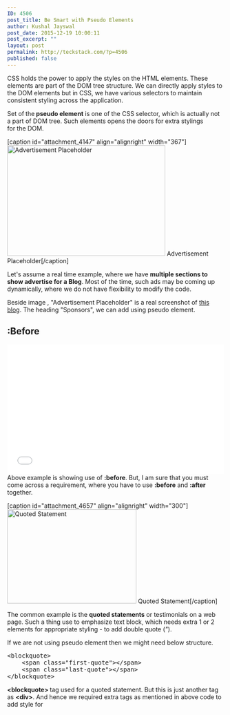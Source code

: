 ```yaml
---
ID: 4506
post_title: Be Smart with Pseudo Elements
author: Kushal Jayswal
post_date: 2015-12-19 10:00:11
post_excerpt: ""
layout: post
permalink: http://teckstack.com/?p=4506
published: false
---
```

CSS holds the power to apply the styles on the HTML elements. These elements are part of the DOM tree structure. We can directly apply styles to the DOM elements but in CSS, we have various selectors to maintain consistent styling across the application.

Set of<strong> </strong>the<strong> pseudo element</strong> is one of the CSS selector, which is actually not a part of DOM tree. Such elements opens the doors for extra stylings for the DOM.

[caption id="attachment_4147" align="alignright" width="367"]<img class="alignnone size-full wp-image-4147" src="http://teckstack.com/tsdir/wp-content/uploads/2014/11/Display-Advertising.jpg" alt="Advertisement Placeholder" width="367" height="256" /> Advertisement Placeholder[/caption]

Let's assume a real time example, where we have <strong>multiple sections to show advertise for a Blog</strong>. Most of the time, such ads may be coming up dynamically, where we do not have flexibility to modify the code.

Beside image , "Advertisement Placeholder" is a real screenshot of <a href="http://teckstack.com">this blog</a>. The heading "Sponsors", we can add using pseudo element.
<h2>:Before</h2>
<iframe src="//jsfiddle.net/ft6syjvL/embedded/result,css" width="100%" height="300" frameborder="0"></iframe>
Above example is showing use of <strong>:before</strong>. But, I am sure that you must come across a requirement, where you have to use <strong>:before</strong> and <strong>:after</strong> together.

[caption id="attachment_4657" align="alignright" width="300"]<img class="alignnone size-medium wp-image-4657" src="http://teckstack.com/tsdir/wp-content/uploads/2015/12/2-smartquotes.jpg" alt="Quoted Statement" width="300" height="218" /> Quoted Statement[/caption]

The common example is the <strong>quoted statements</strong> or testimonials on a web page. Such a thing use to emphasize text block, which needs extra 1 or 2 elements for appropriate styling - to add double quote (<em>"</em>).

If we are not using pseudo element then we might need below structure.
<pre>&lt;blockquote&gt;
    &lt;span class="first-quote"&gt;&lt;/span&gt;
    &lt;span class="last-quote"&gt;&lt;/span&gt;
&lt;/blockquote&gt;</pre>
<strong>&lt;blockquote&gt; </strong>tag used for a quoted statement. But this is just another tag as <strong>&lt;div&gt;</strong>. And hence we required extra tags as mentioned in above code to add style for